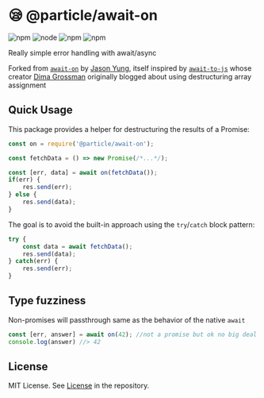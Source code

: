 # 😪 @particle/await-on
![npm](https://img.shields.io/npm/v/@particle/await-on.svg)
![node](https://img.shields.io/node/v/@particle/await-on.svg)
![npm](https://img.shields.io/npm/l/@particle/await-on.svg)
![npm](https://img.shields.io/npm/dt/@particle/await-on.svg)

Really simple error handling with await/async

Forked from [`await-on`](https://github.com/json2d/await-on) by [Jason Yung](https://github.com/json2d), itself inspired by [`await-to-js`](https://github.com/scopsy/await-to-js) whose creator [Dima Grossman](http://blog.grossman.io/how-to-write-async-await-without-try-catch-blocks-in-javascript/) originally blogged about using destructuring array assignment

## Quick Usage
This package provides a helper for destructuring the results of a Promise:
```javascript
const on = require('@particle/await-on');

const fetchData = () => new Promise(/*...*/);

const [err, data] = await on(fetchData());
if(err) {
	res.send(err);
} else {
	res.send(data);
}
```

The goal is to avoid the built-in approach using the `try`/`catch` block pattern:

```javascript
try {
	const data = await fetchData();
	res.send(data);
} catch(err) {
	res.send(err);
}
```

## Type fuzziness
Non-promises will passthrough same as the behavior of the native `await`

```javascript
const [err, answer] = await on(42); //not a promise but ok no big deal
console.log(answer) //> 42
```

## License
MIT License. See [License](https://github.com/particle-iot/await-on/blob/master/LICENSE) in the repository.
